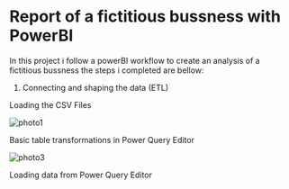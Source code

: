 # Report of a fictitious bussness with PowerBI

In this project i follow a powerBI workflow to create an analysis of a fictitious bussness the steps i completed are bellow: 

1. Connecting and shaping the data (ETL)
   
Loading the CSV Files 

![photo1](https://github.com/giannisyp/Bussness_Report_PowerBI/assets/119696474/64becc87-d894-4828-8959-369e472ea36d)


Basic table transformations in Power Query Editor

![photo3](https://github.com/giannisyp/Bussness_Report_PowerBI/assets/119696474/788fc59b-0768-4028-a95c-0ba7d5040285)


Loading data from Power Query Editor

  
